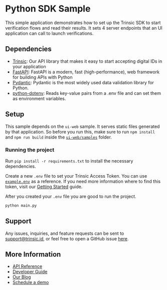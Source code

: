 # Python SDK Sample

This simple application demonstrates how to set up the Trinsic SDK to start verification flows and read their results. It sets 4 server endpoints that an UI application can call
to launch verifications.

## Dependencies

- [Trinsic](https://trinsic.id): Our API library that makes it easy to start accepting digital IDs in your application
- [FastAPI](https://fastapi.tiangolo.com/): FastAPI is a modern, fast (high-performance), web framework for building APIs with Python
- [Pydantic](https://docs.pydantic.dev/latest/): Pydantic is the most widely used data validation library for Python.
- [python-dotenv](https://github.com/theskumar/python-dotenv): Reads key-value pairs from a .env file and can set them as environment variables.

## Setup

This sample depends on the `ui-web` sample. It serves static files generated by that application. So before you run this, make sure to run `npm install` and `npm run build` inside the
[`ui-web/samples`](../../../ui-web/samples/) folder.

### Running the project

Run `pip install -r requirements.txt` to install the necessary dependencies.

Create a new `.env` file to set your Trinsic Access Token. You can use [`example.env`](./example.env) as a reference. If you need more information where to find this token, visit our [Getting Started](https://docs.trinsic.id/docs/getting-started-with-trinsic-connect) guide.

After you created your `.env` file you are good to run the project.

```sh
python main.py
```

## Support

Any issues, inquiries, and feature requests can be sent to [support@trinsic.id](mailto:support@trinsic.id), or feel free to open a GitHub issue [here](https://github.com/trinsic-id/sdk/issues).

## More Information

- [API Reference](https://docs.trinsic.id/reference)
- [Developer Guide](https://docs.trinsic.id/docs/developer-tools)
- [Our Blog](https://trinsic.id/blog/)
- [Schedule a demo](https://trinsic.id/contact/)
